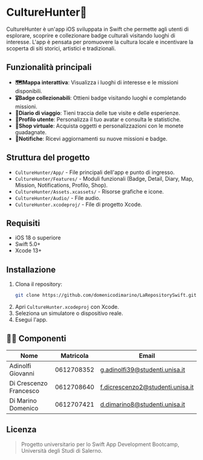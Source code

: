 # CultureHunter🗽

CultureHunter è un'app iOS sviluppata in Swift che permette agli utenti di esplorare, scoprire e collezionare badge culturali visitando luoghi di interesse. L'app è pensata per promuovere la cultura locale e incentivare la scoperta di siti storici, artistici e tradizionali.

## Funzionalità principali
- **🗺️Mappa interattiva**: Visualizza i luoghi di interesse e le missioni disponibili.
- **🎖️Badge collezionabili**: Ottieni badge visitando luoghi e completando missioni.
- **📔Diario di viaggio**: Tieni traccia delle tue visite e delle esperienze.
- **👤Profilo utente**: Personalizza il tuo avatar e consulta le statistiche.
- **🛒Shop virtuale**: Acquista oggetti e personalizzazioni con le monete guadagnate.
- **📣Notifiche**: Ricevi aggiornamenti su nuove missioni e badge.

## Struttura del progetto
- `CultureHunter/App/` - File principali dell'app e punto di ingresso.
- `CultureHunter/Features/` - Moduli funzionali (Badge, Detail, Diary, Map, Mission, Notifications, Profilo, Shop).
- `CultureHunter/Assets.xcassets/` - Risorse grafiche e icone.
- `CultureHunter/Audio/` - File audio.
- `CultureHunter.xcodeproj/` - File di progetto Xcode.

## Requisiti
- iOS 18 o superiore
- Swift 5.0+
- Xcode 13+

## Installazione
1. Clona il repository:
   ```sh
   git clone https://github.com/domenicodimarino/LaRepositorySwift.git
   ```
2. Apri `CultureHunter.xcodeproj` con Xcode.
3. Seleziona un simulatore o dispositivo reale.
4. Esegui l'app.

## 👨‍💻 Componenti

| Nome                     | Matricola      | Email                                      |
|--------------------------|---------------|---------------------------------------------|
| Adinolfi Giovanni        | 0612708352    | g.adinolfi39@studenti.unisa.it              |
| Di Crescenzo Francesco   | 0612708640    | f.dicrescenzo2@studenti.unisa.it            |
| Di Marino Domenico       | 0612707421    | d.dimarino8@studenti.unisa.it               |

## Licenza
> Progetto universitario per lo Swift App Development Bootcamp, Università degli Studi di Salerno.
